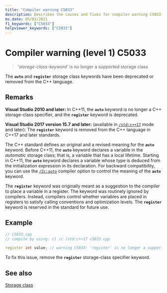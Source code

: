 ```yaml
---
title: "Compiler warning C5033"
description: Describes the causes and fixes for compiler warning C5033.
ms.date: 05/03/2021
f1_keywords: ["C5033"]
helpviewer_keywords: ["C5033"]
---
```

# Compiler warning (level 1) C5033

> '*storage-class-keyword*' is no longer a supported storage class

The  **`auto`** and **`register`** storage class keywords have been deprecated or removed from the C++ language.

## Remarks

**Visual Studio 2010 and later:** In C++11, the **`auto`** keyword is no longer a C++ storage-class specifier, and the **`register`** keyword is deprecated.

**Visual Studio 2017 version 15.7 and later:** (available in [`/std:c++17`](../../build/reference/std-specify-language-standard-version.md) mode and later): The **`register`** keyword is removed from the C++ language in C++17 and later standards.

The C++ standard defines an original and a revised meaning for the **`auto`** keyword. Before C++11, the **`auto`** keyword declares a variable in the *automatic* storage class; that is, a variable that has a local lifetime. Starting in C++11, the **`auto`** keyword declares a variable whose type is deduced from the initialization expression in its declaration. For backward compatibility, you can use the [`/Zc:auto`](../../build/reference/zc-auto-deduce-variable-type.md) compiler option to control the meaning of the **`auto`** keyword.

The **`register`** keyword was originally meant as a suggestion to the compiler to place a variable in a register. The keyword was routinely ignored by compilers. Instead, compilers control whether variables are placed in registers to satisfy calling conventions and optimization levels. The **`register`** keyword is reserved in the standard for future use.

## Example

```cpp
// c5033.cpp
// compile by using: cl /c /std:c++17 c5033.cpp

register int value; // warning C5033: 'register' is no longer a supported storage class
```

To fix this issue, remove the **`register`** storage-class specifier keyword.

## See also

[Storage class](../../cpp/storage-classes-cpp.md)
